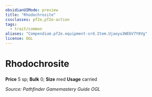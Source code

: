 ```yaml
---
obsidianUIMode: preview
title: "Rhodochrosite"
cssclasses: pf2e,pf2e-action
tags:
  - trait/common
aliases: "Compendium.pf2e.equipment-srd.Item.Ujaoyu3WE6V7Y8Vg"
license: OGL
---
```

# Rhodochrosite

### 


**Price** 5 sp; 
**Bulk** 0; **Size** med
**Usage** carried



*Source: Pathfinder Gamemastery Guide*
*OGL*